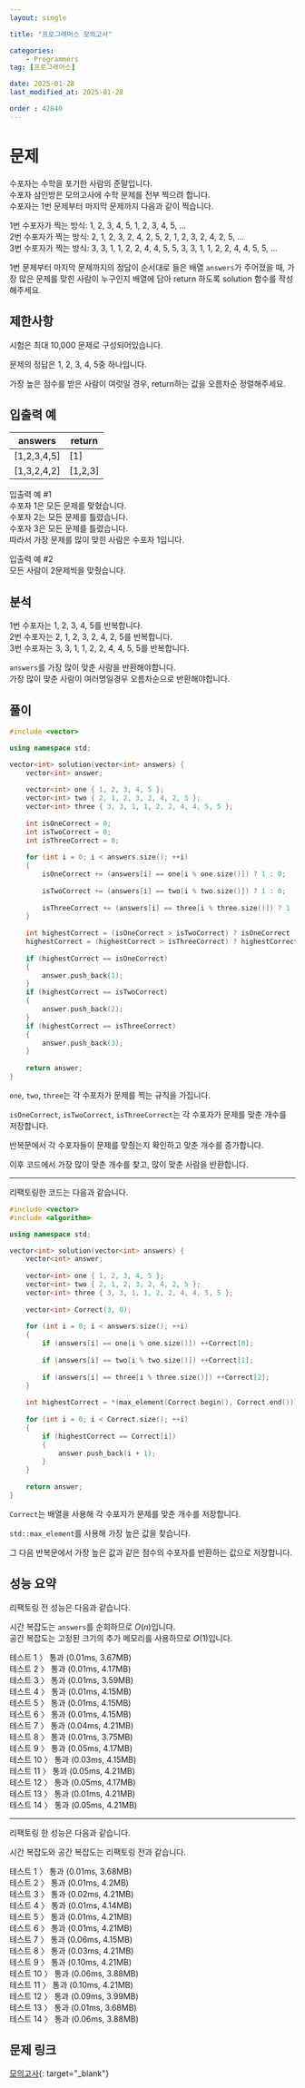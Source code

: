```yaml
---
layout: single

title: "프로그래머스 모의고사"

categories:
    - Programmers
tag: [프로그래머스]

date: 2025-01-28
last_modified_at: 2025-01-28

order : 42840
---
```


# 문제

수포자는 수학을 포기한 사람의 준말입니다.  
수포자 삼인방은 모의고사에 수학 문제를 전부 찍으려 합니다.  
수포자는 1번 문제부터 마지막 문제까지 다음과 같이 찍습니다.

1번 수포자가 찍는 방식: 1, 2, 3, 4, 5, 1, 2, 3, 4, 5, ...  
2번 수포자가 찍는 방식: 2, 1, 2, 3, 2, 4, 2, 5, 2, 1, 2, 3, 2, 4, 2, 5, ...  
3번 수포자가 찍는 방식: 3, 3, 1, 1, 2, 2, 4, 4, 5, 5, 3, 3, 1, 1, 2, 2, 4, 4, 5, 5, ...  

1번 문제부터 마지막 문제까지의 정답이 순서대로 들은 배열 `answers`가 주어졌을 때, 가장 많은 문제를 맞힌 사람이 누구인지 배열에 담아 return 하도록 solution 함수를 작성해주세요.

## 제한사항

시험은 최대 10,000 문제로 구성되어있습니다.

문제의 정답은 1, 2, 3, 4, 5중 하나입니다.

가장 높은 점수를 받은 사람이 여럿일 경우, return하는 값을 오름차순 정렬해주세요.

## 입출력 예

|answers|return|
|---|---|
|[1,2,3,4,5]|[1]|
|[1,3,2,4,2]|[1,2,3]|

입출력 예 #1  
수포자 1은 모든 문제를 맞혔습니다.  
수포자 2는 모든 문제를 틀렸습니다.  
수포자 3은 모든 문제를 틀렸습니다.  
따라서 가장 문제를 많이 맞힌 사람은 수포자 1입니다.

입출력 예 #2  
모든 사람이 2문제씩을 맞췄습니다.

## 분석

1번 수포자는 1, 2, 3, 4, 5를 반복합니다.  
2번 수포자는 2, 1, 2, 3, 2, 4, 2, 5를 반복합니다.  
3번 수포자는 3, 3, 1, 1, 2, 2, 4, 4, 5, 5를 반복합니다.

`answers`를 가장 많이 맞춘 사람을 반환해야합니다.  
가장 많이 맞춘 사람이 여러명일경우 오름차순으로 반환해야합니다.

## 풀이

```cpp
#include <vector>

using namespace std;

vector<int> solution(vector<int> answers) {
    vector<int> answer;
    
    vector<int> one { 1, 2, 3, 4, 5 };
    vector<int> two { 2, 1, 2, 3, 2, 4, 2, 5 };
    vector<int> three { 3, 3, 1, 1, 2, 2, 4, 4, 5, 5 };
    
    int isOneCorrect = 0;
    int isTwoCorrect = 0;
    int isThreeCorrect = 0;
    
    for (int i = 0; i < answers.size(); ++i)
    {
        isOneCorrect += (answers[i] == one[i % one.size()]) ? 1 : 0;
        
        isTwoCorrect += (answers[i] == two[i % two.size()]) ? 1 : 0;
        
        isThreeCorrect += (answers[i] == three[i % three.size()]) ? 1 : 0;
    }
    
    int highestCorrect = (isOneCorrect > isTwoCorrect) ? isOneCorrect : isTwoCorrect;
    highestCorrect = (highestCorrect > isThreeCorrect) ? highestCorrect : isThreeCorrect;
        
    if (highestCorrect == isOneCorrect)
    {
        answer.push_back(1);
    }
    if (highestCorrect == isTwoCorrect)
    {
        answer.push_back(2);
    }
    if (highestCorrect == isThreeCorrect)
    {
        answer.push_back(3);
    }
    
    return answer;
}
```

`one`, `two`, `three`는 각 수포자가 문제를 찍는 규칙을 가집니다.  

`isOneCorrect`, `isTwoCorrect`, `isThreeCorrect`는 각 수포자가 문제를 맞춘 개수를 저장합니다.

반복문에서 각 수포자들이 문제를 맞췄는지 확인하고 맞춘 개수를 증가합니다.

이후 코드에서 가장 많이 맞춘 개수를 찾고, 많이 맞춘 사람을 반환합니다.

---

리팩토링한 코드는 다음과 같습니다.

```cpp
#include <vector>
#include <algorithm>

using namespace std;

vector<int> solution(vector<int> answers) {
    vector<int> answer;
    
    vector<int> one { 1, 2, 3, 4, 5 };
    vector<int> two { 2, 1, 2, 3, 2, 4, 2, 5 };
    vector<int> three { 3, 3, 1, 1, 2, 2, 4, 4, 5, 5 };
    
    vector<int> Correct(3, 0);
    
    for (int i = 0; i < answers.size(); ++i)
    {
        if (answers[i] == one[i % one.size()]) ++Correct[0];
        
        if (answers[i] == two[i % two.size()]) ++Correct[1];
        
        if (answers[i] == three[i % three.size()]) ++Correct[2];
    }
    
    int highestCorrect = *(max_element(Correct.begin(), Correct.end()));
    
    for (int i = 0; i < Correct.size(); ++i)
    {
        if (highestCorrect == Correct[i])
        {
            answer.push_back(i + 1);
        }
    }
    
    return answer;
}
```

`Correct`는 배열을 사용해 각 수포자가 문제를 맞춘 개수를 저장합니다.

`std::max_element`를 사용해 가장 높은 값을 찾습니다.

그 다음 반복문에서 가장 높은 값과 같은 점수의 수포자를 반환하는 값으로 저장합니다.

## 성능 요약

리팩토링 전 성능은 다음과 같습니다.

시간 복잡도는 `answers`를 순회하므로 $O(n)$입니다.  
공간 복잡도는 고정된 크기의 추가 메모리를 사용하므로 $O(1)$입니다.

테스트 1 〉	통과 (0.01ms, 3.67MB)  
테스트 2 〉	통과 (0.01ms, 4.17MB)  
테스트 3 〉	통과 (0.01ms, 3.59MB)  
테스트 4 〉	통과 (0.01ms, 4.15MB)  
테스트 5 〉	통과 (0.01ms, 4.15MB)  
테스트 6 〉	통과 (0.01ms, 4.15MB)  
테스트 7 〉	통과 (0.04ms, 4.21MB)  
테스트 8 〉	통과 (0.01ms, 3.75MB)  
테스트 9 〉	통과 (0.05ms, 4.17MB)  
테스트 10 〉 통과 (0.03ms, 4.15MB)  
테스트 11 〉 통과 (0.05ms, 4.21MB)  
테스트 12 〉 통과 (0.05ms, 4.17MB)  
테스트 13 〉 통과 (0.01ms, 4.21MB)  
테스트 14 〉 통과 (0.05ms, 4.21MB)  

---

리팩토링 한 성능은 다음과 같습니다.

시간 복잡도와 공간 복잡도는 리팩토링 전과 같습니다.

테스트 1 〉	통과 (0.01ms, 3.68MB)  
테스트 2 〉	통과 (0.01ms, 4.2MB)  
테스트 3 〉	통과 (0.02ms, 4.21MB)  
테스트 4 〉	통과 (0.01ms, 4.14MB)  
테스트 5 〉	통과 (0.01ms, 4.21MB)  
테스트 6 〉	통과 (0.01ms, 4.21MB)  
테스트 7 〉	통과 (0.06ms, 4.15MB)  
테스트 8 〉	통과 (0.03ms, 4.21MB)  
테스트 9 〉	통과 (0.10ms, 4.21MB)  
테스트 10 〉 통과 (0.06ms, 3.88MB)  
테스트 11 〉 통과 (0.10ms, 4.21MB)  
테스트 12 〉 통과 (0.09ms, 3.99MB)  
테스트 13 〉 통과 (0.01ms, 3.68MB)  
테스트 14 〉 통과 (0.06ms, 3.88MB)  

## 문제 링크

[모의고사](https://school.programmers.co.kr/learn/courses/30/lessons/42840){: target="_blank"}